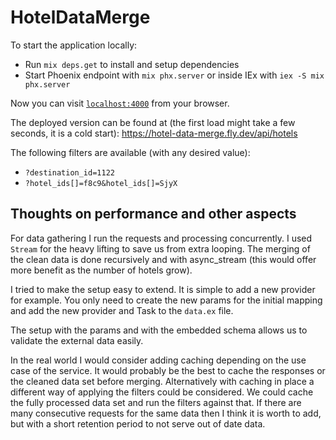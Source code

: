 # HotelDataMerge

To start the application locally:

  * Run `mix deps.get` to install and setup dependencies
  * Start Phoenix endpoint with `mix phx.server` or inside IEx with `iex -S mix phx.server`

Now you can visit [`localhost:4000`](http://localhost:4000) from your browser.

The deployed version can be found at (the first load might take a few seconds, it is a cold start): https://hotel-data-merge.fly.dev/api/hotels

The following filters are available (with any desired value):

- `?destination_id=1122`
- `?hotel_ids[]=f8c9&hotel_ids[]=SjyX`

## Thoughts on performance and other aspects

For data gathering I run the requests and processing concurrently.
I used `Stream` for the heavy lifting to save us from extra looping.
The merging of the clean data is done recursively and with async_stream (this would offer more benefit as the number of hotels grow).

I tried to make the setup easy to extend. It is simple to add a new provider for example.
You only need to create the new params for the initial mapping and add the new provider and Task to the `data.ex` file.

The setup with the params and with the embedded schema allows us to validate the external data easily.

In the real world I would consider adding caching depending on the use case of the service.
It would probably be the best to cache the responses or the cleaned data set before merging.
Alternatively with caching in place a different way of applying the filters could be considered.
We could cache the fully processed data set and run the filters against that.
If there are many consecutive requests for the same data then I think it is worth to add, but with a short retention period to not serve out of date data.
